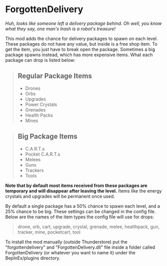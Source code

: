 # ForgottenDelivery
*Huh, looks like someone left a delivery package behind. Oh well, you know what they say, one man's trash is a robot's treasure!*

This mod adds the chance for delivery packages to spawn on each level. These packages do not have any value, but inside is a free shop item. To get the item, you just have to break open the package. Sometimes a big package spawns instead, which has more expensive items. What each package can drop is listed below:

> ## Regular Package Items
> - Drones
> - Orbs
> - Upgrades
> - Power Crystals
> - Grenades
> - Health Packs
> - Mines

> ## Big Package Items
> - C.A.R.T.s
> - Pocket C.A.R.T.s
> - Melees
> - Guns
> - Trackers
> - Tools

**Note that by default most items received from these packages are temporary and will disappear after leaving the level.** Items like the energy crystals and upgrades will be permanent once used.

By default a single package has a 50% chance to spawn each level, and a 25% chance to be big. These settings can be changed in the config file. Below are the names of the item types the config file will use for drops:

> drone, orb, cart, upgrade, crystal, grenade, melee, healthpack, gun, tracker, mine, pocketcart, tool

To install the mod manually (outside Thunderstore) put the "forgottendelivery" and "ForgottenDelivery.dll" file inside a folder called ForgottenDelivery (or whatever you want to name it) under the BepInEx/plugins directory.
